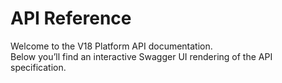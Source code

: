 # API Reference

Welcome to the V18 Platform API documentation.  
Below you’ll find an interactive Swagger UI rendering of the API specification.

<swagger-ui src="platform.json"></swagger-ui>

